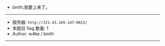 - bmth,我要上来了。
<hr/>

- 服务器: `http://121.43.169.147:9013/`
- 本题目 flag 数量: 1 
- Author: w4ke / bmth
<hr/>
